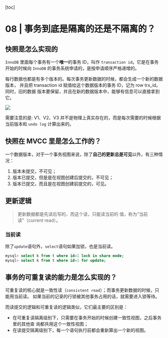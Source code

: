 [toc]
# 08 | 事务到底是隔离的还是不隔离的？

## 快照是怎么实现的
`InnoDB` 里面每个事务有一个**唯一**的事务 ID，叫作 `transaction id`。它是在事务开始的时候向 `InnoDB` 的事务系统申请的，是按申请顺序严格递增的。

每行数据也都是有多个版本的。每次事务更新数据的时候，都会生成一个新的数据版本， 并且把 transaction id 赋值给这个数据版本的事务 ID，记为 row trx_id。同时，旧的数据 版本要保留，并且在新的数据版本中，能够有信息可以直接拿到它。

![](media/15980805596849.jpg)

需要注意的是: 
V1、V2、V3 并不是物理上真实存在的，而是每次需要的时候根据当前版本和 `undo log` 计算出来的。

## 快照在 MVCC 里是怎么工作的？
一个数据版本，对于一个事务视图来说，除了**自己的更新总是可见**以外，有三种情况：
1. 版本未提交，不可见；
2. 版本已提交，但是是在视图创建后提交的，不可见；
3. 版本已提交，而且是在视图创建前提交的，可见。

## 更新逻辑
>更新数据都是先读后写的，而这个读，只能读当前的 值，称为“当前读”（current read）。

### 当前读
除了`update`语句外，`select`语句如果加锁，也是当前读。

```sql
mysql> select k from t where id=1 lock in share mode; 
mysql> select k from t where id=1 for update;
```

## 事务的可重复读的能力是怎么实现的？
可重复读的核心就是一致性读（`consistent read`）；而事务更新数据的时候，只能用当前读。
如果当前的记录的行锁被其他事务占用的话，就需要进入锁等待。

而读提交的逻辑和可重复读的逻辑类似，它们最主要的区别是：
* 在可重复读隔离级别下，只需要在事务开始的时候创建一致性视图，之后事务里的其他查 询都共用这个一致性视图；
* 在读提交隔离级别下，每一个语句执行前都会重新算出一个新的视图。